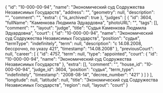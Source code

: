 {
    "id": "10-000-00-94",
    "name": "Экономический суд Содружества Независимых Государств",
    "address": "",
    "geometry": null,
    "description": "",
    "comment": "",
    "extra": {
        "is_archived": true
    },
    "judges": [
        {
            "id": 3604,
            "fullName": "Каменкова Людмила Эдуардовна",
            "photoURL": "",
            "tags": [],
            "comment": "",
            "layout": "judge",
            "title": "Судья Каменкова Людмила Эдуардовна",
            "court": {
                "id": "10-000-00-94",
                "name": "Экономический суд Содружества Независимых Государств",
                "position": "судья",
                "termType": "indefinitely",
                "term": null,
                "description": "c 14.08.2008, бессрочно, по указу 421",
                "timestamp": "14.08.2008"
            },
            "previousCourt": null,
            "career": [
                {
                    "id": 4757,
                    "term": null,
                    "type": "appointed",
                    "court": {
                        "id": "10-000-00-94",
                        "name": "Экономический суд Содружества Независимых Государств"
                    },
                    "extra": [],
                    "comment": "",
                    "house_id": "10-000-00-94",
                    "judge_id": 3604,
                    "position": "судья",
                    "term_type": "indefinitely",
                    "timestamp": "2008-08-14",
                    "decree_number": "421"
                }
            ]
        }
    ],
    "longitude": null,
    "latitude": null,
    "title": "Экономический суд Содружества Независимых Государств",
    "region": null,
    "layout": "court"
}